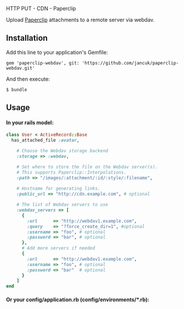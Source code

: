 

HTTP PUT - CDN - Paperclip

Upload [Paperclip](https://github.com/thoughtbot/paperclip) attachments to a remote server via webdav.

## Installation

Add this line to your application's Gemfile:

    gem 'paperclip-webdav', git: 'https://github.com/jancuk/paperclip-webdav.git'

And then execute:

    $ bundle


## Usage

#### In your rails model:

```ruby
class User < ActiveRecord::Base
  has_attached_file :avatar,

    # Choose the Webdav storage backend
    :storage => :webdav,

    # Set where to store the file on the Webdav server(s).
    # This supports Paperclip::Interpolations.
    :path => "/images/:attachment/:id/:style/:filename",
    
    # Hostname for generating links.
    :public_url => "http://cdn.example.com", # optional

    # The list of Webdav servers to use
    :webdav_servers => [
      {
        :url      => "http://webdav1.example.com",
        :query    => "?force_create_dir=1", #optional
        :username => "foo", # optional
        :password => "bar", # optional
      },
      # Add more servers if needed
      {
        :url      => "http://webdav1.example.com",
        :username => "foo", # optional
        :password => "bar"  # optional
      }
    ]
end
```

#### Or your config/application.rb (config/environments/*.rb):
